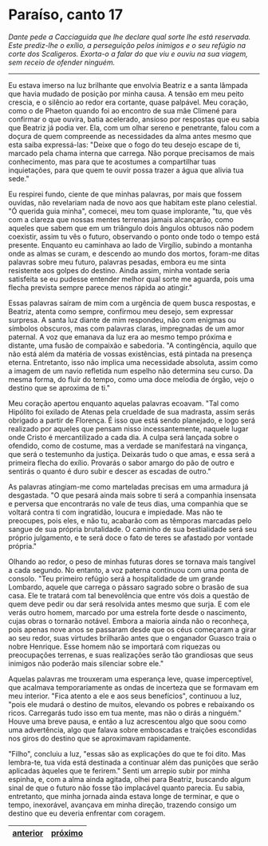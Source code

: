 # Paraíso, canto 17

_Dante pede a Cacciaguida que lhe declare qual sorte lhe está reservada. Este prediz-lhe o exílio, a perseguição pelos inimigos e o seu refúgio na corte dos Scaligeros. Exorta-o a falar do que viu e ouviu na sua viagem, sem receio de ofender ninguém._

---

Eu estava imerso na luz brilhante que envolvia Beatriz e a santa lâmpada que havia mudado de posição por minha causa. A tensão em meu peito crescia, e o silêncio ao redor era cortante, quase palpável. Meu coração, como o de Phaeton quando foi ao encontro de sua mãe Climené para confirmar o que ouvira, batia acelerado, ansioso por respostas que eu sabia que Beatriz já podia ver. Ela, com um olhar sereno e penetrante, falou com a doçura de quem compreende as necessidades da alma antes mesmo que esta saiba expressá-las: "Deixe que o fogo do teu desejo escape de ti, marcado pela chama interna que carrega. Não porque precisamos de mais conhecimento, mas para que te acostumes a compartilhar tuas inquietações, para que quem te ouvir possa trazer a água que alivia tua sede."

Eu respirei fundo, ciente de que minhas palavras, por mais que fossem ouvidas, não revelariam nada de novo aos que habitam este plano celestial. "Ó querida guia minha", comecei, meu tom quase implorante, "tu, que vês com a clareza que nossas mentes terrenas jamais alcançarão, como aqueles que sabem que em um triângulo dois ângulos obtusos não podem coexistir, assim tu vês o futuro, observando o ponto onde todo o tempo está presente. Enquanto eu caminhava ao lado de Virgílio, subindo a montanha onde as almas se curam, e descendo ao mundo dos mortos, foram-me ditas palavras sobre meu futuro, palavras pesadas, embora eu me sinta resistente aos golpes do destino. Ainda assim, minha vontade seria satisfeita se eu pudesse entender melhor qual sorte me aguarda, pois uma flecha prevista sempre parece menos rápida ao atingir."

Essas palavras saíram de mim com a urgência de quem busca respostas, e Beatriz, atenta como sempre, confirmou meu desejo, sem expressar surpresa. A santa luz diante de mim respondeu, não com enigmas ou símbolos obscuros, mas com palavras claras, impregnadas de um amor paternal. A voz que emanava da luz era ao mesmo tempo próxima e distante, uma fusão de compaixão e sabedoria. "A contingência, aquilo que não está além da matéria de vossas existências, está pintada na presença eterna. Entretanto, isso não implica uma necessidade absoluta, assim como a imagem de um navio refletida num espelho não determina seu curso. Da mesma forma, do fluir do tempo, como uma doce melodia de órgão, vejo o destino que se aproxima de ti."

Meu coração apertou enquanto aquelas palavras ecoavam. "Tal como Hipólito foi exilado de Atenas pela crueldade de sua madrasta, assim serás obrigado a partir de Florença. É isso que está sendo planejado, e logo será realizado por aqueles que pensam nisso incessantemente, naquele lugar onde Cristo é mercantilizado a cada dia. A culpa será lançada sobre o ofendido, como de costume, mas a verdade se manifestará na vingança, que será o testemunho da justiça. Deixarás tudo o que amas, e essa será a primeira flecha do exílio. Provarás o sabor amargo do pão de outro e sentirás o quanto é duro subir e descer as escadas de outro."

As palavras atingiam-me como marteladas precisas em uma armadura já desgastada. "O que pesará ainda mais sobre ti será a companhia insensata e perversa que encontrarás no vale de teus dias, uma companhia que se voltará contra ti com ingratidão, loucura e impiedade. Mas não te preocupes, pois eles, e não tu, acabarão com as têmporas marcadas pelo sangue de sua própria brutalidade. O caminho de sua bestialidade será seu próprio julgamento, e te será doce o fato de teres se afastado por vontade própria."

Olhando ao redor, o peso de minhas futuras dores se tornava mais tangível a cada segundo. No entanto, a voz paterna continuou com uma ponta de consolo. "Teu primeiro refúgio será a hospitalidade de um grande Lombardo, aquele que carrega o pássaro sagrado sobre o brasão de sua casa. Ele te tratará com tal benevolência que entre vós dois a questão de quem deve pedir ou dar será resolvida antes mesmo que surja. E com ele verás outro homem, marcado por uma estrela forte desde o nascimento, cujas obras o tornarão notável. Embora a maioria ainda não o reconheça, pois apenas nove anos se passaram desde que os céus começaram a girar ao seu redor, suas virtudes brilharão antes que o enganador Guasco traia o nobre Henrique. Esse homem não se importará com riquezas ou preocupações terrenas, e suas realizações serão tão grandiosas que seus inimigos não poderão mais silenciar sobre ele."

Aquelas palavras me trouxeram uma esperança leve, quase imperceptível, que acalmava temporariamente as ondas de incerteza que se formavam em meu interior. "Fica atento a ele e aos seus benefícios", continuou a luz, "pois ele mudará o destino de muitos, elevando os pobres e rebaixando os ricos. Carregarás tudo isso em tua mente, mas não o dirás a ninguém." Houve uma breve pausa, e então a luz acrescentou algo que soou como uma advertência, algo que falava sobre emboscadas e traições escondidas nos giros do destino que se aproximavam rapidamente.

"Filho", concluiu a luz, "essas são as explicações do que te foi dito. Mas lembra-te, tua vida está destinada a continuar além das punições que serão aplicadas àqueles que te ferirem." Senti um arrepio subir por minha espinha, e, com a alma ainda agitada, olhei para Beatriz, buscando algum sinal de que o futuro não fosse tão implacável quanto parecia. Eu sabia, entretanto, que minha jornada ainda estava longe de terminar, e que o tempo, inexorável, avançava em minha direção, trazendo consigo um destino que eu deveria enfrentar com coragem.

| [anterior](/c_paraiso/16/README.md) | [próximo](/c_paraiso/18/README.md) |
|----------|---------|
